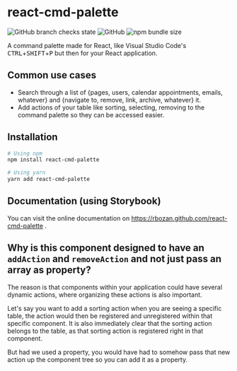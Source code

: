 # react-cmd-palette
![GitHub branch checks state](https://img.shields.io/github/checks-status/rbozan/react-cmd-palette/master?style=flat-square)
![GitHub](https://img.shields.io/github/license/rbozan/react-cmd-palette?style=flat-square)
![npm bundle size](https://img.shields.io/bundlephobia/minzip/react-cmd-palette?style=flat-square)

A command palette made for React, like Visual Studio Code's <kbd>CTRL</kbd>+<kbd>SHIFT</kbd>+<kbd>P</kbd> but then for your React application.


## Common use cases
- Search through a list of {pages, users, calendar appointments, emails, whatever} and {navigate to, remove, link, archive, whatever} it.
- Add actions of your table like sorting, selecting, removing to the command palette so they can be accessed easier.


## Installation
```bash
# Using npm
npm install react-cmd-palette
```

```bash
# Using yarn
yarn add react-cmd-palette
```


## Documentation (using Storybook)
You can visit the online documentation on https://rbozan.github.com/react-cmd-palette .

## Why is this component designed to have an `addAction` and `removeAction` and not just pass an array as property?
The reason is that components within your application could have several dynamic actions, where organizing these actions is also important.

Let's say you want to add a sorting action when you are seeing a specific table, the action would then be registered and unregistered within that specific component. It is also immediately clear that the sorting action belongs to the table, as that sorting action is registered right in that component.

But had we used a property, you would have had to somehow pass that new action up the component tree so you can add it as a property.
